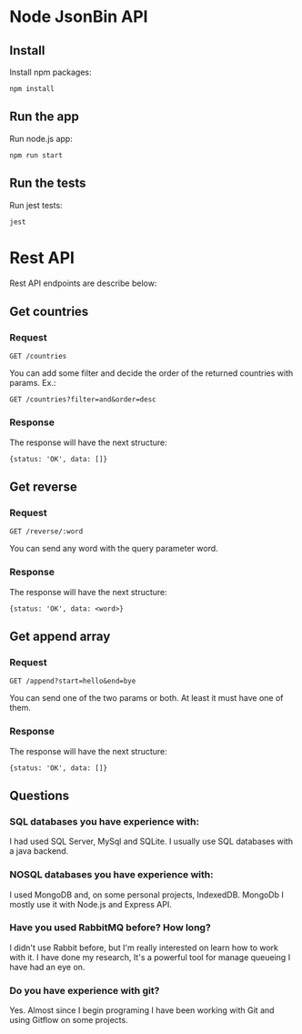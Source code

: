 # Node JsonBin API

## Install
Install npm packages:

`npm install`

## Run the app

Run node.js app: 

`npm run start`

## Run the tests
Run jest tests:

`jest`

# Rest API

Rest API endpoints are describe below:

## Get countries

### Request

`GET /countries`

You can add some filter and decide the order of 
the returned countries with params. Ex.:

`GET /countries?filter=and&order=desc`

### Response

The response will have the next structure:

`{status: 'OK', data: []}`

## Get reverse

### Request

`GET /reverse/:word`

You can send any word with the query parameter word.

### Response

The response will have the next structure:

`{status: 'OK', data: <word>}`

## Get append array

### Request

`GET /append?start=hello&end=bye`

You can send one of the two params or both. At least it must have one of them.

### Response

The response will have the next structure:

`{status: 'OK', data: []}`

## Questions

### SQL databases you have experience with:

I had used SQL Server, MySql and SQLite. I usually use SQL databases
with a java backend.

### NOSQL databases you have experience with:

I used MongoDB and, on some personal projects, IndexedDB. MongoDb I mostly
use it with Node.js and Express API.

### Have you used RabbitMQ before? How long?

I didn't use Rabbit before, but I'm really interested on 
learn how to work with it. I have done my research, It's a
powerful tool for manage queueing I have had an eye on. 

### Do you have experience with git?

Yes. Almost since I begin programing I have been working with 
Git and using Gitflow on some projects.



